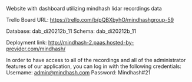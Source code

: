Website with dashboard utilizing mindhash lidar recordings data


Trello Board URL: https://trello.com/b/pQBXbyhO/mindhashgroup-59

Database: dab_di20212b_11
Schema: dab_di20212b_11

Deployment link: http://mindhash-2.paas.hosted-by-previder.com/mindhash/

In order to have access to all of the recordings and all of the administrator features of our application, you can log in with the following credentials:
Username: admin@mindhash.com
Password: Mindhash#21


